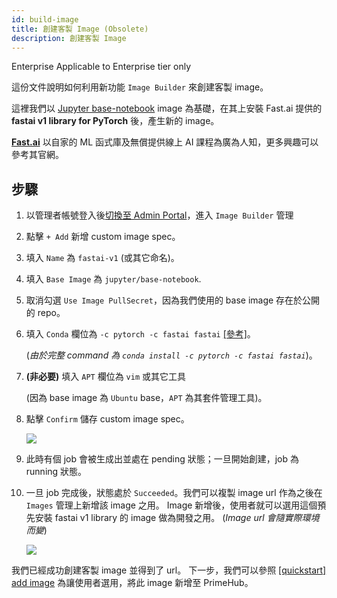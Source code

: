 ```yaml
---
id: build-image
title: 創建客製 Image (Obsolete)
description: 創建客製 Image
---
```


<div class="ee-only tooltip">Enterprise
  <span class="tooltiptext">Applicable to Enterprise tier only</span>
</div>

這份文件說明如何利用新功能 `Image Builder` 來創建客製 image。

這裡我們以 [Jupyter base-notebook](https://github.com/jupyter/docker-stacks/tree/master/base-notebook) image 為基礎，在其上安裝 Fast.ai 提供的  **fastai v1 library for PyTorch** 後，產生新的 image。  

**[Fast.ai](https://www.fast.ai/)** 以自家的 ML 函式庫及無償提供線上 AI 課程為廣為人知，更多興趣可以參考其官網。

## 步驟

1. 以管理者帳號登入後[切換至 Admin Portal](login-portal-admin)，進入 `Image Builder` 管理

2. 點擊 `+ Add` 新增 custom image spec。

3. 填入 `Name` 為 `fastai-v1` (或其它命名)。

4. 填入 `Base Image` 為 `jupyter/base-notebook`.

5. 取消勾選 `Use Image PullSecret`，因為我們使用的 base image 存在於公開的 repo。

6. 填入 `Conda` 欄位為 `-c pytorch -c fastai fastai` [[參考]](https://docs.fast.ai/index.html#Installation-and-updating)。

    (*由於完整 command 為 `conda install -c pytorch -c fastai fastai`*)。

7. **(非必要)** 填入 `APT` 欄位為 `vim` 或其它工具
   
    (因為 base image 為 `Ubuntu` base，`APT` 為其套件管理工具)。

8.  點擊 `Confirm` 儲存 custom image spec。

    ![](assets/qs-img-build-spec.png)

9.  此時有個 job 會被生成出並處在 pending 狀態；一旦開始創建，job 為 running 狀態。

10. 一旦 job 完成後，狀態處於 `Succeeded`。我們可以複製 image url 作為之後在 `Images` 管理上新增該 image 之用。 Image 新增後，使用者就可以選用這個預先安裝 fastai v1 library 的 image 做為開發之用。 (*Image url 會隨實際環境而變*)

    ![](assets/qs-img-build.png)

我們已經成功創建客製 image 並得到了 url。 下一步，我們可以參照 [[quickstart] add image](add-image) 為讓使用者選用，將此 image 新增至 PrimeHub。
